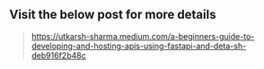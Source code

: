 ## Visit the below post for more details
>https://utkarsh-sharma.medium.com/a-beginners-guide-to-developing-and-hosting-apis-using-fastapi-and-deta-sh-deb916f2b48c